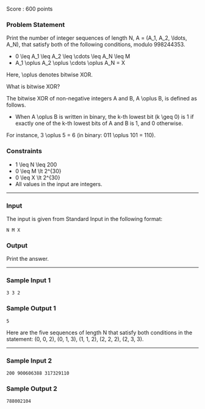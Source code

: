 Score : 600 points

### Problem Statement

Print the number of integer sequences of length N, A = (A\_1, A\_2, \ldots, A\_N), that satisfy both of the following conditions, modulo 998244353.

* 0 \leq A\_1 \leq A\_2 \leq \cdots \leq A\_N \leq M
* A\_1 \oplus A\_2 \oplus \cdots \oplus A\_N = X

Here, \oplus denotes bitwise XOR.

What is bitwise XOR?

The bitwise XOR of non-negative integers A and B, A \oplus B, is defined as follows.

* When A \oplus B is written in binary, the k-th lowest bit (k \geq 0) is 1 if exactly one of the k-th lowest bits of A and B is 1, and 0 otherwise.

For instance, 3 \oplus 5 = 6 (in binary: 011 \oplus 101 = 110).

### Constraints

* 1 \leq N \leq 200
* 0 \leq M \lt 2^{30}
* 0 \leq X \lt 2^{30}
* All values in the input are integers.

---

### Input

The input is given from Standard Input in the following format:

```
N M X
```

### Output

Print the answer.

---

### Sample Input 1

```
3 3 2
```

### Sample Output 1

```
5
```

Here are the five sequences of length N that satisfy both conditions in the statement: (0, 0, 2), (0, 1, 3), (1, 1, 2), (2, 2, 2), (2, 3, 3).

---

### Sample Input 2

```
200 900606388 317329110
```

### Sample Output 2

```
788002104
```